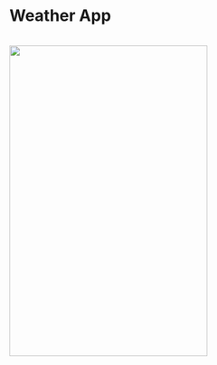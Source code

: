 # Weather App
<br>
<img src ="https://user-images.githubusercontent.com/69693530/103079589-216f1280-45fa-11eb-9344-0f3fea445d78.gif" width="350" height="550">
